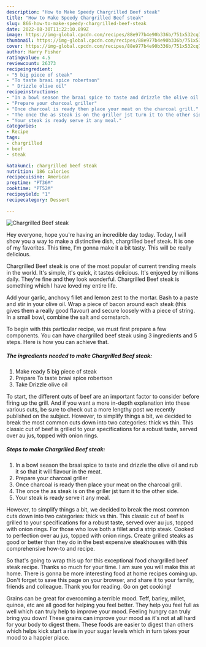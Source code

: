 ```yaml
---
description: "How to Make Speedy Chargrilled Beef steak"
title: "How to Make Speedy Chargrilled Beef steak"
slug: 866-how-to-make-speedy-chargrilled-beef-steak
date: 2022-08-30T11:22:10.899Z
image: https://img-global.cpcdn.com/recipes/88e977b4e90b336b/751x532cq70/chargrilled-beef-steak-recipe-main-photo.jpg
thumbnail: https://img-global.cpcdn.com/recipes/88e977b4e90b336b/751x532cq70/chargrilled-beef-steak-recipe-main-photo.jpg
cover: https://img-global.cpcdn.com/recipes/88e977b4e90b336b/751x532cq70/chargrilled-beef-steak-recipe-main-photo.jpg
author: Harry Fisher
ratingvalue: 4.5
reviewcount: 26373
recipeingredient:
- "5 big piece of steak"
- "To taste braai spice robertson"
- " Drizzle olive oil"
recipeinstructions:
- "In a bowl season the braai spice to taste and drizzle the olive oil and rub it so that it will flavour in the meat."
- "Prepare your charcoal griller"
- "Once charcoal is ready then place your meat on the charcoal grill."
- "The once the as steak is on the griller jst turn it to the other side."
- "Your steak is ready serve it any meal."
categories:
- Recipe
tags:
- chargrilled
- beef
- steak

katakunci: chargrilled beef steak 
nutrition: 186 calories
recipecuisine: American
preptime: "PT36M"
cooktime: "PT52M"
recipeyield: "1"
recipecategory: Dessert

---
```



![Chargrilled Beef steak](https://img-global.cpcdn.com/recipes/88e977b4e90b336b/751x532cq70/chargrilled-beef-steak-recipe-main-photo.jpg)

Hey everyone, hope you're having an incredible day today. Today, I will show you a way to make a distinctive dish, chargrilled beef steak. It is one of my favorites. This time, I'm gonna make it a bit tasty. This will be really delicious.

Chargrilled Beef steak is one of the most popular of current trending meals in the world. It's simple, it's quick, it tastes delicious. It's enjoyed by millions daily. They're fine and they look wonderful. Chargrilled Beef steak is something which I have loved my entire life.

Add your garlic, anchovy fillet and lemon zest to the mortar. Bash to a paste and stir in your olive oil. Wrap a piece of bacon around each steak (this gives them a really good flavour) and secure loosely with a piece of string. In a small bowl, combine the salt and cornstarch.


To begin with this particular recipe, we must first prepare a few components. You can have chargrilled beef steak using 3 ingredients and 5 steps. Here is how you can achieve that.

<!--inarticleads1-->

##### The ingredients needed to make Chargrilled Beef steak:

1. Make ready 5 big piece of steak
1. Prepare To taste braai spice robertson
1. Take  Drizzle olive oil


To start, the different cuts of beef are an important factor to consider before firing up the grill. And if you want a more in-depth explanation into these various cuts, be sure to check out a more lengthy post we recently published on the subject. However, to simplify things a bit, we decided to break the most common cuts down into two categories: thick vs thin. This classic cut of beef is grilled to your specifications for a robust taste, served over au jus, topped with onion rings. 

<!--inarticleads2-->

##### Steps to make Chargrilled Beef steak:

1. In a bowl season the braai spice to taste and drizzle the olive oil and rub it so that it will flavour in the meat.
1. Prepare your charcoal griller
1. Once charcoal is ready then place your meat on the charcoal grill.
1. The once the as steak is on the griller jst turn it to the other side.
1. Your steak is ready serve it any meal.


However, to simplify things a bit, we decided to break the most common cuts down into two categories: thick vs thin. This classic cut of beef is grilled to your specifications for a robust taste, served over au jus, topped with onion rings. For those who love both a fillet and a strip steak. Cooked to perfection over au jus, topped with onion rings. Create grilled steaks as good or better than they do in the best expensive steakhouses with this comprehensive how-to and recipe. 

So that's going to wrap this up for this exceptional food chargrilled beef steak recipe. Thanks so much for your time. I am sure you will make this at home. There is gonna be more interesting food at home recipes coming up. Don't forget to save this page on your browser, and share it to your family, friends and colleague. Thank you for reading. Go on get cooking!

Grains can be great for overcoming a terrible mood. Teff, barley, millet, quinoa, etc are all good for helping you feel better. They help you feel full as well which can truly help to improve your mood. Feeling hungry can truly bring you down! These grains can improve your mood as it's not at all hard for your body to digest them. These foods are easier to digest than others which helps kick start a rise in your sugar levels which in turn takes your mood to a happier place.
